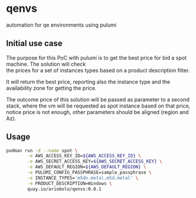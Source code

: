 # qenvs

automation for qe environments using pulumi

## Initial use case

The purpose for this PoC with pulumi is to get the best price for bid a spot machine. The solution will check  
the prices for a set of instances types based on a product description filter.

It will return the best price, reporting also the instance type and the availability zone for getting the price. 

The outcome price of this solution will be passed as parameter to a second stack, where the vm will be requested as spot instance based 
on that price, notice price is not enough, other parameters should be aligned (region and Az).  

## Usage

```bash
podman run -d --name spot \
        -e AWS_ACCESS_KEY_ID=${AWS_ACCESS_KEY_ID} \
        -e AWS_SECRET_ACCESS_KEY=${AWS_SECRET_ACCESS_KEY} \
        -e AWS_DEFAULT_REGION=${AWS_DEFAULT_REGION} \
        -e PULUMI_CONFIG_PASSPHRASE=sample_passphrase \
        -e INSTANCE_TYPES='m5dn.metal,m5d.metal' \
        -e PRODUCT_DESCRIPTION=Windows \
        quay.io/ariobolo/qenvs:0.0.1
```

